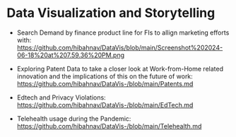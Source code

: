 # Data Visualization and Storytelling

- Search Demand by finance product line for FIs to allign marketing efforts with:
  https://github.com/hibahnav/DataVis/blob/main/Screenshot%202024-06-18%20at%207.59.36%20PM.png

- Exploring Patent Data to take a closer look at Work-from-Home related innovation and the implications of this on the future of work:
https://github.com/hibahnav/DataVis-/blob/main/Patents.md


- Edtech and Privacy Violations: 
https://github.com/hibahnav/DataVis-/blob/main/EdTech.md


- Telehealth usage during the Pandemic: 
https://github.com/hibahnav/DataVis-/blob/main/Telehealth.md
